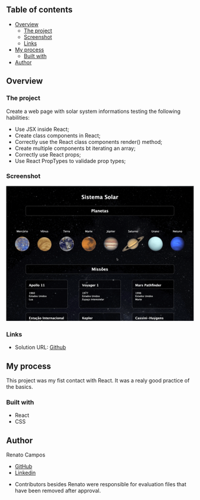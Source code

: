 ## Table of contents

- [Overview](#overview)
  - [The project](#the-project)
  - [Screenshot](#screenshot)
  - [Links](#links)
- [My process](#my-process)
  - [Built with](#built-with)
- [Author](#author)


## Overview

### The project

Create a web page with solar system informations testing the following habilities:

- Use JSX inside React;
- Create class components in React;
- Correctly use the React class components render() method;
- Create multiple components bt iterating an array;
- Correctly use React props;
- Use React PropTypes to validade prop types;


### Screenshot

![Desktop gif](./SolarSystem.gif)


### Links

- Solution URL: [Github](https://github.com/RenatoDourad0/Project_Solar_System_Trybe)


## My process

This project was my fist contact with React. It was a realy good practice of the basics.

### Built with

- React
- CSS


## Author
  
  Renato Campos
- [GitHub](https://github.com/RenatoDourad0)
- [Linkedin](www.linkedin.com/in/renato-dourado-b1b301112)
* Contributors besides Renato were responsible for evaluation files that have been removed after approval.
